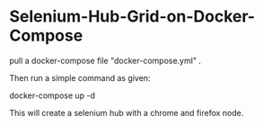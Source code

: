 # Selenium-Hub-Grid-on-Docker-Compose


pull a docker-compose file  "docker-compose.yml" .

Then run a simple command as given:

docker-compose up -d

This will create a selenium hub with a chrome and firefox node.
